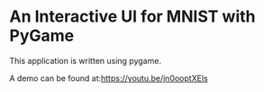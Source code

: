 # An Interactive UI for MNIST with PyGame


This application is written using pygame.

A demo can be found at:https://youtu.be/jn0ooptXEls


